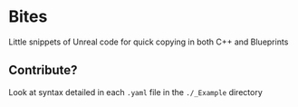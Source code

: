 # Bites

Little snippets of Unreal code for quick copying in both C++ and Blueprints

## Contribute?

Look at syntax detailed in each `.yaml` file in the `./_Example` directory
